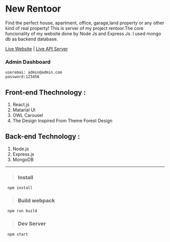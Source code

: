 # New Rentoor

Find the perfect house, apartment, office, garage,land property or any other kind of real property!
This is server of my project rentoor.The core funcionality of my website done by Node Js and Express Js. I used mongo db as backend database.

[Live Website](https://new-rentoor-react.web.app/) | [Live API Server](https://boiling-reef-11210.herokuapp.com/)

### Admin Dashboard

``` 
useremai: admin@admin.com
password:123456
```

## Front-end Thechnology :
1. React.js
2. Matarial UI
3. OWL Carousel
5. The Design Inspired From Theme Forest Design

## Back-end Technology :
1. Node.js
2. Express.js
3. MongoDB

<hr>

> ### Install
``` 
 npm install
```
> ### Build webpack
``` 
 npm run build
```
> ### Dev Server

``` 
 npm start
```

